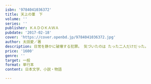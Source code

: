 ```yaml
---
isbn: '9784041036372'
title: 天上の葦　下
volume: ''
series: ''
publisher: ＫＡＤＯＫＡＷＡ
pubdate: '2017-02-18'
cover: 'https://cover.openbd.jp/9784041036372.jpg'
author: 太田愛／著
description: 日常を静かに破壊する犯罪。 気づいたのは たった二人だけだった。
price: '1600'
genre: ''
target: 一般
format: 単行本
content: 日本文学、小説・物語

---
```

